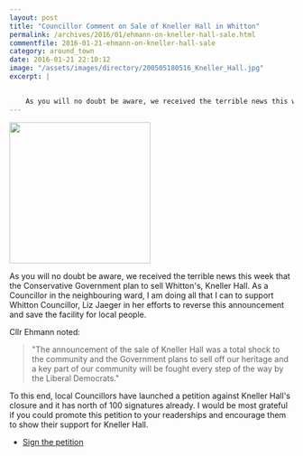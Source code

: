 ```yaml
---
layout: post
title: "Councillor Comment on Sale of Kneller Hall in Whitton"
permalink: /archives/2016/01/ehmann-on-kneller-hall-sale.html
commentfile: 2016-01-21-ehmann-on-kneller-hall-sale
category: around_town
date: 2016-01-21 22:10:12
image: "/assets/images/directory/200505180516_Kneller_Hall.jpg"
excerpt: |
    

    As you will no doubt be aware, we received the terrible news this week that the Conservative Government plan to sell Whitton's, Kneller Hall.
---
```


<img src="/assets/images/directory/200505180516_Kneller_Hall.jpg" width="250"  class="photo right"  alt="" />


As you will no doubt be aware, we received the terrible news this week that the Conservative Government plan to sell Whitton's, Kneller Hall. As a Councillor in the neighbouring ward, I am doing all that I can to support Whitton Councillor, Liz Jaeger in her efforts to reverse this announcement and save the facility for local people.

Cllr Ehmann noted:

> "The announcement of the sale of Kneller Hall was a total shock to the community and the Government plans to sell off our heritage and a key part of our community will be fought every step of the way by the Liberal Democrats."

To this end, local Councillors have launched a petition against Kneller Hall's closure and it has north of 100 signatures already. I would be most grateful if you could promote this petition to your readerships and encourage them to show their support for Kneller Hall.

-   [Sign the petition](http://trlibdems.org.uk/save_kneller_hall)
